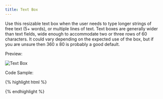 ```yaml
---
title: Text Box
---
```


Use this resizable text box when the user needs to type longer strings of free text (5+ words), or multiple lines of text. Text boxes are generally wider than text fields, wide enough to accommodate two or three rows of 60 characters. It could vary depending on the expected use of the box, but if you are unsure then 360 x 80 is probably a good default.

Preview:

![Text Box]({{site.baseurl}}/assets/img/elements/textbox.png)

Code Sample:

{% highlight html %}
<!-- No Code Sample Yet -->
{% endhighlight %}

